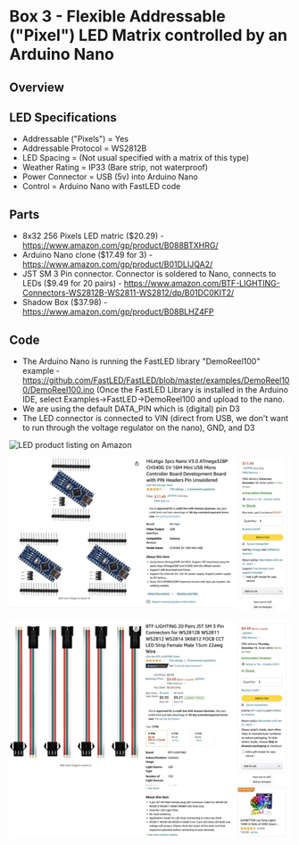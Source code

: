 # Box 3 - Flexible Addressable ("Pixel") LED Matrix controlled by an Arduino Nano

## Overview


## LED Specifications
* Addressable ("Pixels") = Yes
* Addressable Protocol = WS2812B
* LED Spacing = (Not usual specified with a matrix of this type)
* Weather Rating = IP33 (Bare strip, not waterproof)
* Power Connector = USB (5v) into Arduino Nano
* Control = Arduino Nano with FastLED code

## Parts
* 8x32 256 Pixels LED matric ($20.29) - https://www.amazon.com/gp/product/B088BTXHRG/
* Arduino Nano clone ($17.49 for 3) - https://www.amazon.com/gp/product/B01DLIJQA2/
* JST SM 3 Pin connector. Connector is soldered to Nano, connects to LEDs ($9.49 for 20 pairs) - https://www.amazon.com/BTF-LIGHTING-Connectors-WS2812B-WS2811-WS2812/dp/B01DC0KIT2/
* Shadow Box ($37.98) - https://www.amazon.com/gp/product/B08BLHZ4FP

## Code
* The Arduino Nano is running the FastLED library "DemoReel100" example - https://github.com/FastLED/FastLED/blob/master/examples/DemoReel100/DemoReel100.ino (Once the FastLED Library is installed in the Arduino IDE, select Examples->FastLED->DemoReel100 and upload to the nano.
* We are using the default DATA_PIN which is (digital) pin D3
* The LED connector is connected to VIN (direct from USB, we don't want to run through the voltage regulator on the nano), GND, and D3


![LED product listing on Amazon](https://raw.githubusercontent.com/makerfx/light-boxes/main/images/box3-led-matrix.jpg)


![Arduino Nano clones product listing on Amazon](https://raw.githubusercontent.com/makerfx/light-boxes/main/images/arduino-nano-clones-amazon.jpg)



![JST SM Connector product listing on Amazon](https://raw.githubusercontent.com/makerfx/light-boxes/main/images/jst-sm-3pin-led-connectors.jpg)
